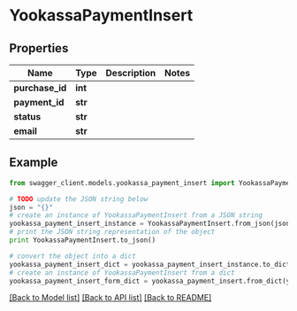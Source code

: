 # YookassaPaymentInsert


## Properties
Name | Type | Description | Notes
------------ | ------------- | ------------- | -------------
**purchase_id** | **int** |  | 
**payment_id** | **str** |  | 
**status** | **str** |  | 
**email** | **str** |  | 

## Example

```python
from swagger_client.models.yookassa_payment_insert import YookassaPaymentInsert

# TODO update the JSON string below
json = "{}"
# create an instance of YookassaPaymentInsert from a JSON string
yookassa_payment_insert_instance = YookassaPaymentInsert.from_json(json)
# print the JSON string representation of the object
print YookassaPaymentInsert.to_json()

# convert the object into a dict
yookassa_payment_insert_dict = yookassa_payment_insert_instance.to_dict()
# create an instance of YookassaPaymentInsert from a dict
yookassa_payment_insert_form_dict = yookassa_payment_insert.from_dict(yookassa_payment_insert_dict)
```
[[Back to Model list]](../README.md#documentation-for-models) [[Back to API list]](../README.md#documentation-for-api-endpoints) [[Back to README]](../README.md)
